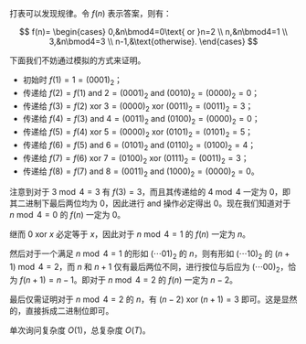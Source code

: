 打表可以发现规律。令 $f(n)$ 表示答案，则有：

$$
f(n)=
\begin{cases}
0,&n\bmod4=0\text{ or }n=2 \\
n,&n\bmod4=1 \\
3,&n\bmod4=3 \\
n-1,&\text{otherwise}.
\end{cases}
$$

下面我们不妨通过模拟的方式来证明。

- 初始时 $f(1)=1=(0001)_2$；
- 传递给 $f(2)=f(1)\text{ and }2=(0001)_2\text{ and }(0010)_2=(0000)_2=0$；
- 传递给 $f(3)=f(2)\text{ xor }3=(0000)_2\text{ xor }(0011)_2=(0011)_2=3$；
- 传递给 $f(4)=f(3)\text{ and }4=(0011)_2\text{ and }(0100)_2=(0000)_2=0$；
- 传递给 $f(5)=f(4)\text{ xor }5=(0000)_2\text{ xor }(0101)_2=(0101)_2=5$；
- 传递给 $f(6)=f(5)\text{ and }6=(0101)_2\text{ and }(0110)_2=(0100)_2=4$；
- 传递给 $f(7)=f(6)\text{ xor }7=(0100)_2\text{ xor }(0111)_2=(0011)_2=3$；
- 传递给 $f(8)=f(7)\text{ and }8=(0011)_2\text{ and }(1000)_2=(0000)_2=0$。

注意到对于 $3\bmod4=3$ 有 $f(3)=3$，而且其传递给的 $4\bmod4$ 一定为 $0$，即其二进制下最后两位均为 $0$，因此进行 $\text{and}$ 操作必定得出 $0$。现在我们知道对于 $n\bmod4=0$ 的 $f(n)$ 一定为 $0$。

继而 $0\text{ xor }x$ 必定等于 $x$，因此对于 $n\bmod4=1$ 的 $f(n)$ 一定为 $n$。

然后对于一个满足 $n\bmod4=1$ 的形如 $(\cdots01)_2$ 的 $n$，则有形如 $(\cdots10)_2$ 的 $(n+1)\bmod4=2$，而 $n$ 和 $n+1$ 仅有最后两位不同，进行按位与后应为 $(\cdots00)_2$，恰为 $f(n+1)=n-1$。即对于 $n\bmod4=2$ 的 $f(n)$ 一定为 $n-2$。

最后仅需证明对于 $n\bmod4=2$ 的 $n$，有 $(n-2)\text{ xor }(n+1)=3$ 即可。这是显然的，直接拆成二进制位即可。

单次询问复杂度 $O(1)$，总复杂度 $O(T)$。